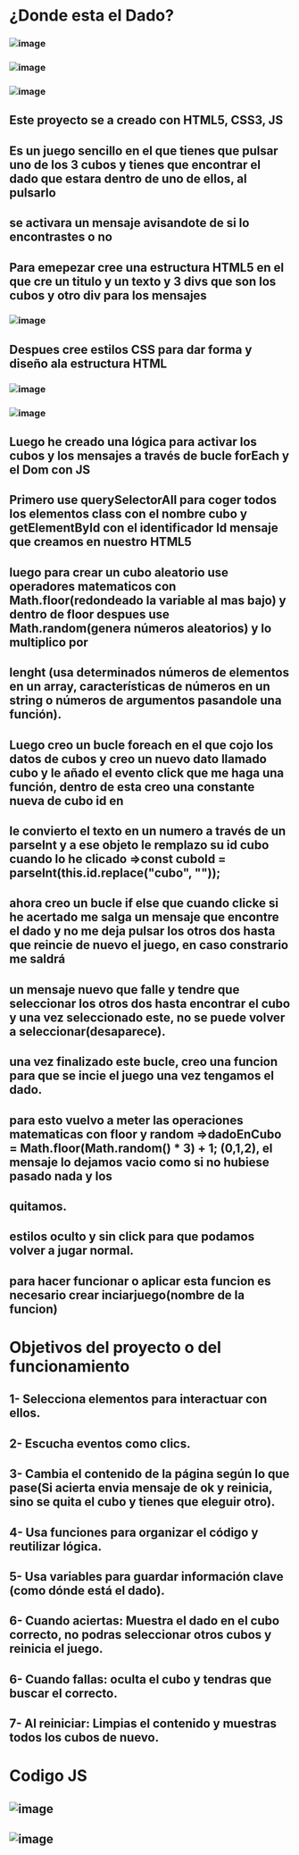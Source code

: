 # ¿Donde esta el Dado?
### ![image](https://github.com/user-attachments/assets/4b15bf77-8bab-48a8-8c37-7ac1820443fb)
### ![image](https://github.com/user-attachments/assets/8b330fe4-7ba1-4e33-89c4-5dbd9734601f)
### ![image](https://github.com/user-attachments/assets/84e11d48-2ba2-448d-a820-26605adfeeca)

## Este proyecto se a creado con HTML5, CSS3, JS
## Es un juego sencillo en el que tienes que pulsar uno de los 3 cubos y tienes que encontrar el dado que estara dentro de uno de ellos, al pulsarlo 
## se activara un mensaje avisandote de si lo encontrastes o no

## Para emepezar cree una estructura HTML5 en el que cre un titulo y un texto y 3 divs que son los cubos y otro div para los mensajes
### ![image](https://github.com/user-attachments/assets/c0a89c58-dc5f-4505-b9ef-f6bf464f9aac)

## Despues cree estilos CSS para dar forma y diseño ala estructura HTML
### ![image](https://github.com/user-attachments/assets/d1f4e1ca-1d82-41b7-9f18-4704a6ae0a21)
### ![image](https://github.com/user-attachments/assets/9fee6c8b-5e45-45e5-b16f-4d529f90a1b8)
 
## Luego he creado una lógica para activar los cubos y los mensajes a través de bucle forEach y el Dom con JS
## Primero use querySelectorAll para coger todos los elementos class con el nombre cubo y getElementById con el identificador Id mensaje que creamos en nuestro HTML5
## luego para crear un cubo aleatorio use operadores matematicos con Math.floor(redondeado la variable al mas bajo) y dentro de floor despues use Math.random(genera números aleatorios) y lo multiplico por
## lenght (usa determinados números de elementos en un array, características de números en un string o números de argumentos pasandole una función).
## Luego creo un bucle foreach en el que cojo los datos de cubos y creo un nuevo dato llamado cubo y le añado el evento click que me haga una función, dentro de esta  creo una constante nueva de cubo id en 
## le convierto el texto en un numero a través de un parseInt y a ese objeto le remplazo su id cubo cuando lo he clicado =>const cuboId = parseInt(this.id.replace("cubo", ""));
## ahora creo un bucle if else que cuando clicke si he acertado me salga un mensaje que encontre el dado y no me deja pulsar los otros dos hasta que reincie de nuevo el juego, en caso constrario me saldrá
## un mensaje nuevo que falle y tendre que seleccionar los otros dos hasta encontrar el cubo y una vez seleccionado este, no se puede volver a seleccionar(desaparece).
## una vez finalizado este bucle, creo una funcion para que se incie el juego una vez tengamos el dado.
## para esto vuelvo a meter las operaciones matematicas con floor y random =>dadoEnCubo = Math.floor(Math.random() * 3) + 1; (0,1,2), el mensaje lo dejamos vacio como si no hubiese pasado nada y los 
## quitamos.
## estilos oculto y sin click para que podamos volver a jugar normal.
## para hacer funcionar o aplicar esta funcion es necesario crear inciarjuego(nombre de la funcion)

# Objetivos del proyecto o del funcionamiento
## 1- Selecciona elementos para interactuar con ellos.
## 2- Escucha eventos como clics.
## 3- Cambia el contenido de la página según lo que pase(Si acierta envia mensaje de ok y reinicia, sino se quita el cubo y tienes que eleguir otro).
## 4- Usa funciones para organizar el código y reutilizar lógica.
## 5- Usa variables para guardar información clave (como dónde está el dado).
## 6- Cuando aciertas: Muestra el dado en el cubo correcto, no podras seleccionar otros cubos y reinicia el juego.
## 6- Cuando fallas: oculta el cubo y tendras que buscar el correcto.
## 7- Al reiniciar: Limpias el contenido y muestras todos los cubos de nuevo.

# Codigo JS
## ![image](https://github.com/user-attachments/assets/cace5296-83ea-485e-9fc6-78f37ddcf5da)
## ![image](https://github.com/user-attachments/assets/9272a53b-55d0-4cc0-8546-47a46e966685)


